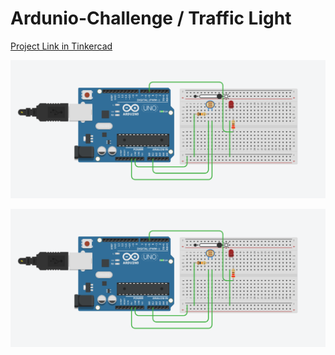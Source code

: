 # Ardunio-Challenge / Traffic Light

[Project Link in Tinkercad](https://www.tinkercad.com/things/bJNhb1SUMOy?sharecode=NyVBXPuMe4iWPIBsoo5CZrc3vPXDKfVau_nQIFngdI0)

![Night Lighter Simulation Photos](https://github.com/ahmetburaki/SKYSIS_Arduino_Challenge/blob/main/3_Night_Lighter/Simulation_Photos/Night_Lighter(Dark_Mode).png)

![Night Lighter Simulation Photos](https://github.com/ahmetburaki/SKYSIS_Arduino_Challenge/blob/main/3_Night_Lighter/Simulation_Photos/Night_Lighter(Light_Mode).png)
